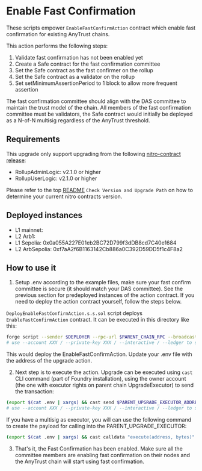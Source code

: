 # Enable Fast Confirmation
These scripts empower `EnableFastConfirmAction` contract which enable fast confirmation for existing AnyTrust chains.

This action performs the following steps:

1. Validate fast confirmation has not been enabled yet
1. Create a Safe contract for the fast confirmation committee
1. Set the Safe contract as the fast confirmer on the rollup
1. Set the Safe contract as a validator on the rollup
1. Set setMinimumAssertionPeriod to 1 block to allow more frequent assertion

The fast confirmation committee should align with the DAS committee to maintain the trust model of the chain. All members of the fast confirmation committee must be validators, the Safe contract would initially be deployed as a N-of-N multisig regardless of the AnyTrust threshold.

## Requirements

This upgrade only support upgrading from the following [nitro-contract release](https://github.com/OffchainLabs/nitro-contracts/releases):

- RollupAdminLogic: v2.1.0 or higher
- RollupUserLogic: v2.1.0 or higher

Please refer to the top [README](../../README.md) `Check Version and Upgrade Path` on how to determine your current nitro contracts version.

## Deployed instances

- L1 mainnet: 
- L2 Arb1: 
- L1 Sepolia: 0x0a055A227E01eb2BC72D799f3dDB8cd7C40e1684
- L2 ArbSepolia: 0xf7aA2f6B1163142Cb886a0C392D59DD5f1c4F8a2

## How to use it
1. Setup .env according to the example files, make sure your fast confirm committee is secure (it should match your DAS committee). See the previous section for predeployed instances of the action contract. If you need to deploy the action contract yourself, follow the steps below.

`DeployEnableFastConfirmAction.s.s.sol` script deploys `EnableFastConfirmAction` contract. It can be executed in this directory like this:
```bash
forge script --sender $DEPLOYER --rpc-url $PARENT_CHAIN_RPC --broadcast --slow DeployEnableFastConfirmAction -vvv --verify
# use --account XXX / --private-key XXX / --interactive / --ledger to set the account to send the transaction from
```
This would deploy the EnableFastConfirmAction. Update your .env file with the address of the upgrade action.

2. Next step is to execute the action. Upgrade can be executed using `cast` CLI command (part of Foundry installation), using the owner account (the one with executor rights on parent chain UpgradeExecutor) to send the transaction:
```bash
(export $(cat .env | xargs) && cast send $PARENT_UPGRADE_EXECUTOR_ADDRESS "execute(address, bytes)" $UPGRADE_ACTION_ADDRESS $(cast calldata "perform(address, address[])" $ROLLUP \[$FAST_CONFIRM_COMMITTEE\]) --rpc-url $PARENT_CHAIN_RPC --account EXECUTOR)
# use --account XXX / --private-key XXX / --interactive / --ledger to set the account to send the transaction from
```

If you have a multisig as executor, you will can use the following command to create the payload for calling into the PARENT_UPGRADE_EXECUTOR:
```bash
(export $(cat .env | xargs) && cast calldata "execute(address, bytes)" $UPGRADE_ACTION_ADDRESS $(cast calldata "perform(address, address[])" $ROLLUP \[$FAST_CONFIRM_COMMITTEE\]))
```

3. That's it, the Fast Confirmation has been enabled. Make sure all the committee members are enabling fast confirmation on their nodes and the AnyTrust chain will start using fast confirmation.
